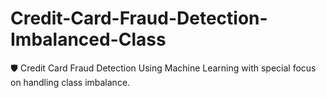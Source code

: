 # Credit-Card-Fraud-Detection-Imbalanced-Class
🛡️ Credit Card Fraud Detection Using Machine Learning with special focus on handling class imbalance. 
